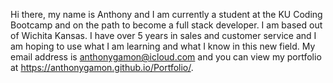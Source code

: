 Hi there, my name is Anthony and I am currently a student at the KU Coding Bootcamp and on the path to become a full stack developer. I am based out of Wichita Kansas. I have over 5 years in sales and customer service and I am hoping to use what I am learning and what I know in this new field. My email address is anthonygamon@icloud.com and you can view my portfolio at https://anthonygamon.github.io/Portfolio/.
